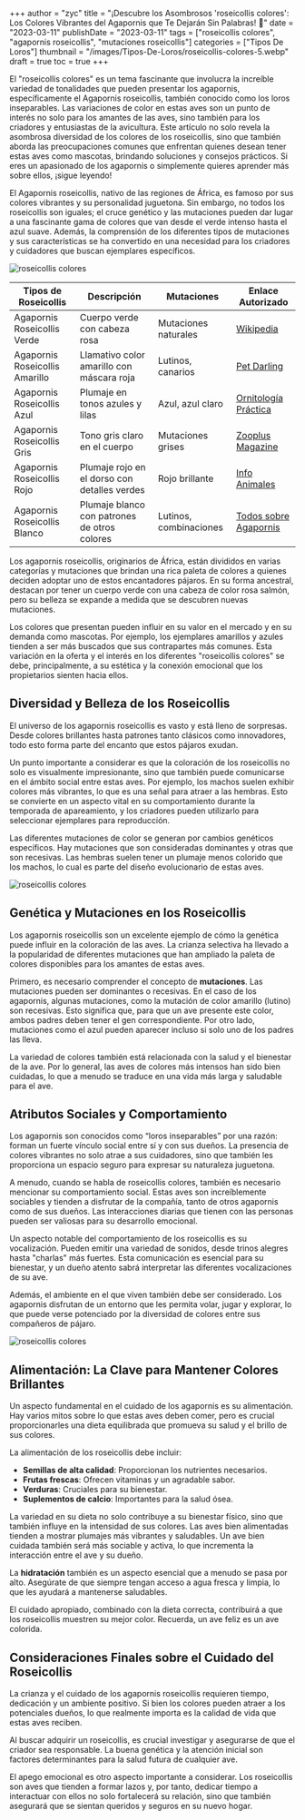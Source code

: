 +++
author = "zyc"
title = "¡Descubre los Asombrosos 'roseicollis colores': Los Colores Vibrantes del Agapornis que Te Dejarán Sin Palabras! 🌈"
date = "2023-03-11"
publishDate = "2023-03-11"
tags = ["roseicollis colores", "agapornis roseicollis", "mutaciones roseicollis"]
categories = ["Tipos De Loros"]
thumbnail = "/images/Tipos-De-Loros/roseicollis-colores-5.webp"
draft = true
toc = true
+++


El "roseicollis colores" es un tema fascinante que involucra la increíble variedad de tonalidades que pueden presentar los agapornis, específicamente el Agapornis roseicollis, también conocido como los loros inseparables. Las variaciones de color en estas aves son un punto de interés no solo para los amantes de las aves, sino también para los criadores y entusiastas de la avicultura. Este artículo no solo revela la asombrosa diversidad de los colores de los roseicollis, sino que también aborda las preocupaciones comunes que enfrentan quienes desean tener estas aves como mascotas, brindando soluciones y consejos prácticos. Si eres un apasionado de los agapornis o simplemente quieres aprender más sobre ellos, ¡sigue leyendo!

El Agapornis roseicollis, nativo de las regiones de África, es famoso por sus colores vibrantes y su personalidad juguetona. Sin embargo, no todos los roseicollis son iguales; el cruce genético y las mutaciones pueden dar lugar a una fascinante gama de colores que van desde el verde intenso hasta el azul suave. Además, la comprensión de los diferentes tipos de mutaciones y sus características se ha convertido en una necesidad para los criadores y cuidadores que buscan ejemplares específicos.

![roseicollis colores](/images/Tipos-De-Loros/roseicollis-colores-3.webp)

| **Tipos de Roseicollis**         | **Descripción**                                          | **Mutaciones**                     | **Enlace Autorizado**                           |
|----------------------------------|--------------------------------------------------------|------------------------------------|------------------------------------------------|
| Agapornis Roseicollis Verde      | Cuerpo verde con cabeza rosa                           | Mutaciones naturales                | [Wikipedia](https://es.m.wikipedia.org/wiki/Agapornis_roseicollis) |
| Agapornis Roseicollis Amarillo   | Llamativo color amarillo con máscara roja              | Lutinos, canarios                 | [Pet Darling](https://www.petdarling.com/agapornis-roseicollis/) |
| Agapornis Roseicollis Azul       | Plumaje en tonos azules y lilas                        | Azul, azul claro                   | [Ornitología Práctica](https://www.ornitologiapractica.com)           |
| Agapornis Roseicollis Gris       | Tono gris claro en el cuerpo                           | Mutaciones grises                  | [Zooplus Magazine](https://www.zooplus.es/magazine/aves/razas-de-pajaros/agapornis-roseicollis) |
| Agapornis Roseicollis Rojo       | Plumaje rojo en el dorso con detalles verdes          | Rojo brillante                     | [Info Animales](https://infoanimales.net/agapornis/agapornis-roseicollis/)   |
| Agapornis Roseicollis Blanco     | Plumaje blanco con patrones de otros colores          | Lutinos, combinaciones             | [Todos sobre Agapornis](https://todosobreagapornis.info/agapornis-roseicollis/) |

Los agapornis roseicollis, originarios de África, están divididos en varias categorías y mutaciones que brindan una rica paleta de colores a quienes deciden adoptar uno de estos encantadores pájaros. En su forma ancestral, destacan por tener un cuerpo verde con una cabeza de color rosa salmón, pero su belleza se expande a medida que se descubren nuevas mutaciones.

Los colores que presentan pueden influir en su valor en el mercado y en su demanda como mascotas. Por ejemplo, los ejemplares amarillos y azules tienden a ser más buscados que sus contrapartes más comunes. Esta variación en la oferta y el interés en los diferentes "roseicollis colores" se debe, principalmente, a su estética y la conexión emocional que los propietarios sienten hacia ellos.

## Diversidad y Belleza de los Roseicollis

El universo de los agapornis roseicollis es vasto y está lleno de sorpresas. Desde colores brillantes hasta patrones tanto clásicos como innovadores, todo esto forma parte del encanto que estos pájaros exudan.

Un punto importante a considerar es que la coloración de los roseicollis no solo es visualmente impresionante, sino que también puede comunicarse en el ámbito social entre estas aves. Por ejemplo, los machos suelen exhibir colores más vibrantes, lo que es una señal para atraer a las hembras. Esto se convierte en un aspecto vital en su comportamiento durante la temporada de apareamiento, y los criadores pueden utilizarlo para seleccionar ejemplares para reproducción.

Las diferentes mutaciones de color se generan por cambios genéticos específicos. Hay mutaciones que son consideradas dominantes y otras que son recesivas. Las hembras suelen tener un plumaje menos colorido que los machos, lo cual es parte del diseño evolucionario de estas aves.

![roseicollis colores](/images/Tipos-De-Loros/roseicollis-colores-3.webp)

## Genética y Mutaciones en los Roseicollis

Los agapornis roseicollis son un excelente ejemplo de cómo la genética puede influir en la coloración de las aves. La crianza selectiva ha llevado a la popularidad de diferentes mutaciones que han ampliado la paleta de colores disponibles para los amantes de estas aves.

Primero, es necesario comprender el concepto de **mutaciones**. Las mutaciones pueden ser dominantes o recesivas. En el caso de los agapornis, algunas mutaciones, como la mutación de color amarillo (lutino) son recesivas. Esto significa que, para que un ave presente este color, ambos padres deben tener el gen correspondiente. Por otro lado, mutaciones como el azul pueden aparecer incluso si solo uno de los padres las lleva.

La variedad de colores también está relacionada con la salud y el bienestar de la ave. Por lo general, las aves de colores más intensos han sido bien cuidadas, lo que a menudo se traduce en una vida más larga y saludable para el ave.

## Atributos Sociales y Comportamiento

Los agapornis son conocidos como “loros inseparables” por una razón: forman un fuerte vínculo social entre sí y con sus dueños. La presencia de colores vibrantes no solo atrae a sus cuidadores, sino que también les proporciona un espacio seguro para expresar su naturaleza juguetona.

A menudo, cuando se habla de roseicollis colores, también es necesario mencionar su comportamiento social. Estas aves son increíblemente sociables y tienden a disfrutar de la compañía, tanto de otros agapornis como de sus dueños. Las interacciones diarias que tienen con las personas pueden ser valiosas para su desarrollo emocional.

Un aspecto notable del comportamiento de los roseicollis es su vocalización. Pueden emitir una variedad de sonidos, desde trinos alegres hasta "charlas" más fuertes. Esta comunicación es esencial para su bienestar, y un dueño atento sabrá interpretar las diferentes vocalizaciones de su ave.

Además, el ambiente en el que viven también debe ser considerado. Los agapornis disfrutan de un entorno que les permita volar, jugar y explorar, lo que puede verse potenciado por la diversidad de colores entre sus compañeros de pájaro.

![roseicollis colores](/images/Tipos-De-Loros/roseicollis-colores-3.webp)

## Alimentación: La Clave para Mantener Colores Brillantes

Un aspecto fundamental en el cuidado de los agapornis es su alimentación. Hay varios mitos sobre lo que estas aves deben comer, pero es crucial proporcionarles una dieta equilibrada que promueva su salud y el brillo de sus colores.

La alimentación de los roseicollis debe incluir:

- **Semillas de alta calidad**: Proporcionan los nutrientes necesarios.
- **Frutas frescas**: Ofrecen vitaminas y un agradable sabor.
- **Verduras**: Cruciales para su bienestar.
- **Suplementos de calcio**: Importantes para la salud ósea.

La variedad en su dieta no solo contribuye a su bienestar físico, sino que también influye en la intensidad de sus colores. Las aves bien alimentadas tienden a mostrar plumajes más vibrantes y saludables. Un ave bien cuidada también será más sociable y activa, lo que incrementa la interacción entre el ave y su dueño.

La **hidratación** también es un aspecto esencial que a menudo se pasa por alto. Asegúrate de que siempre tengan acceso a agua fresca y limpia, lo que les ayudará a mantenerse saludables.

El cuidado apropiado, combinado con la dieta correcta, contribuirá a que los roseicollis muestren su mejor color. Recuerda, un ave feliz es un ave colorida.

## Consideraciones Finales sobre el Cuidado del Roseicollis

La crianza y el cuidado de los agapornis roseicollis requieren tiempo, dedicación y un ambiente positivo. Si bien los colores pueden atraer a los potenciales dueños, lo que realmente importa es la calidad de vida que estas aves reciben.

Al buscar adquirir un roseicollis, es crucial investigar y asegurarse de que el criador sea responsable. La buena genética y la atención inicial son factores determinantes para la salud futura de cualquier ave.

El apego emocional es otro aspecto importante a considerar. Los roseicollis son aves que tienden a formar lazos y, por tanto, dedicar tiempo a interactuar con ellos no solo fortalecerá su relación, sino que también asegurará que se sientan queridos y seguros en su nuevo hogar.
